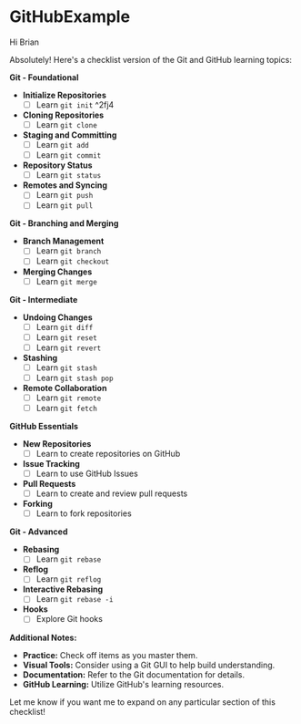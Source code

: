 # GitHubExample

Hi Brian

Absolutely! Here's a checklist version of the Git and GitHub learning topics:

**Git - Foundational**

- **Initialize Repositories**
    - [ ] Learn `git init` ^2fj4
- **Cloning Repositories**
    - [ ] Learn `git clone`
- **Staging and Committing**
    - [ ] Learn `git add`
    - [ ] Learn `git commit`
- **Repository Status**
    - [ ] Learn `git status`
- **Remotes and Syncing**
    - [ ] Learn `git push`
    - [ ] Learn `git pull`

**Git - Branching and Merging**

- **Branch Management**
    - [ ] Learn `git branch`
    - [ ] Learn `git checkout`
- **Merging Changes**
    - [ ] Learn `git merge`

**Git - Intermediate**

- **Undoing Changes**
    - [ ] Learn `git diff`
    - [ ] Learn `git reset`
    - [ ] Learn `git revert`
- **Stashing**
    - [ ] Learn `git stash`
    - [ ] Learn `git stash pop`
- **Remote Collaboration**
    - [ ] Learn `git remote`
    - [ ] Learn `git fetch`

**GitHub Essentials**

- **New Repositories**
    - [ ] Learn to create repositories on GitHub
- **Issue Tracking**
    - [ ] Learn to use GitHub Issues
- **Pull Requests**
    - [ ] Learn to create and review pull requests
- **Forking**
    - [ ] Learn to fork repositories

**Git - Advanced**

- **Rebasing**
    - [ ] Learn `git rebase`
- **Reflog**
    - [ ] Learn `git reflog`
- **Interactive Rebasing**
    - [ ] Learn `git rebase -i`
- **Hooks**
    - [ ] Explore Git hooks

**Additional Notes:**

- **Practice:** Check off items as you master them.
- **Visual Tools:** Consider using a Git GUI to help build understanding.
- **Documentation:** Refer to the Git documentation for details.
- **GitHub Learning:** Utilize GitHub's learning resources.

Let me know if you want me to expand on any particular section of this checklist!

